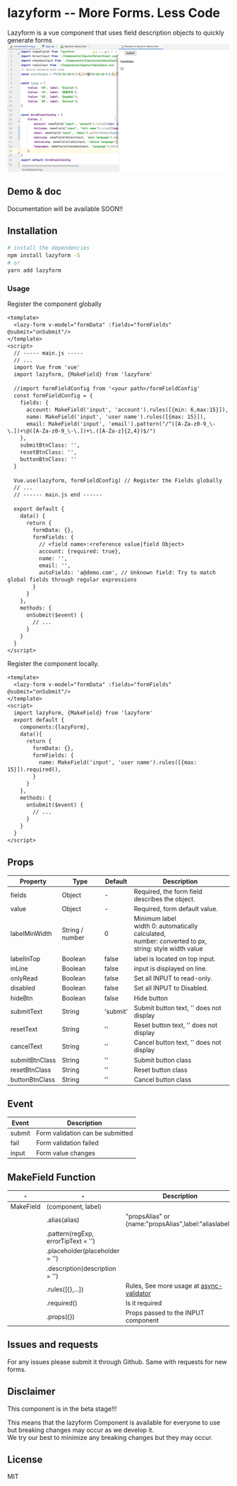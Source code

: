 # lazyform -- More Forms. Less Code
Lazyform is a vue component that uses field description objects to quickly generate forms    
![demo-gif](https://raw.githubusercontent.com/lazyform/lazyform/main/public/demo-img.gif "demo-gif")
## Demo & doc
Documentation will be available SOON!! 

## Installation

```bash
# install the dependencies
npm install lazyform -S
# or
yarn add lazyform
```

### Usage

Register the component globally
```vue
<template>
  <lazy-form v-model="formData" :fields="formFields" @submit="onSubmit"/>
</template>
<script>
  // ----- main.js -----
  // ...
  import Vue from 'vue'
  import lazyform, {MakeField} from 'lazyform'
  
  //import formFieldConfig from '<your path>/formFieldConfig'
  const formFieldConfig = {
    fields: {
      account: MakeField('input', 'account').rules([{min: 6,max:15}]),
      name: MakeField('input', 'user name').rules([{max: 15}]),
      email: MakeField('input', 'email').pattern("/^([A-Za-z0-9_\-\.])+\@([A-Za-z0-9_\-\.])+\.([A-Za-z]{2,4})$/")
    },
    submitBtnClass: '',
    resetBtnClass: '',
    buttonBtnClass: ''
  }
  
  Vue.use(lazyform, formFieldConfig) // Register the Fields globally
  // ...
  // ------ main.js end ------
  
  export default {
    data() {
      return {
        formData: {},
        formFields: {
          // <field name>:<reference value|field Object>
          account: {required: true},
          name: '',
          email: '',
          autoFields: 'a@demo.com', // Unknown field: Try to match global fields through regular expressions
        }
      }
    },
    methods: {
      onSubmit($event) {
        // ...
      }
    }
  }
</script>
```
Register the component locally.
```vue
<template>
  <lazy-form v-model="formData" :fields="formFields" @submit="onSubmit"/>
</template>
<script>
  import lazyForm, {MakeField} from 'lazyform'
  export default {
    components:{lazyForm},
    data(){
      return {
        formData: {},
        formFields: {
          name: MakeField('input', 'user name').rules([{max: 15}]).required(),
        }
      }
    },
    methods: {
      onSubmit($event) {
        // ...
      }
    }
  }
</script>
```


## Props

Property|Type|Default|Description
---|---|---|---
fields|Object|-|Required, the form field describes the object.
value|Object|-|Required, form default value.
labelMinWidth|String / number|0|Minimum label <br/>width 0: automatically calculated, <br/>number: converted to px, <br/>string: style width value
labelInTop|Boolean|false|label is located on top input.
inLine|Boolean|false|input is displayed on line.
onlyRead|Boolean|false|Set all INPUT to read-only.
disabled|Boolean|false|Set all INPUT to Disabled.
hideBtn|Boolean|false|Hide button
submitText|String|'submit'|Submit button text, '' does not display
resetText|String|''|Reset button text, '' does not display
cancelText|String|''|Cancel button text, '' does not display
submitBtnClass|String|''|Submit button class
resetBtnClass|String|''|Reset button class
buttonBtnClass|String|''|Cancel button class

## Event

Event|Description
---|---
submit|Form validation can be submitted
fail|Form validation failed
input|Form value changes

## MakeField Function

-|-|Description
---|---|---
MakeField|(component, label)|
| |.alias(alias) | "propsAlias" or {name:"propsAlias",label:"aliaslabel"}
| |.pattern(regExp, errorTipText = '') | 
| |.placeholder(placeholder = '') |  
| |.description(description = '') |  
| |.rules([{},...]) |  Rules, See more usage at [async-validator](https://github.com/yiminghe/async-validator)
| |.required() |  Is it required
| |.props({}) | Props passed to the INPUT component

## Issues and requests
For any issues please submit it through Github. Same with requests for new forms.   

## Disclaimer
This component is in the beta stage!!!

This means that the lazyform Component is available for everyone to use but breaking changes may occur as we develop it.  
We try our best to minimize any breaking changes but they may occur.

## License
MIT
